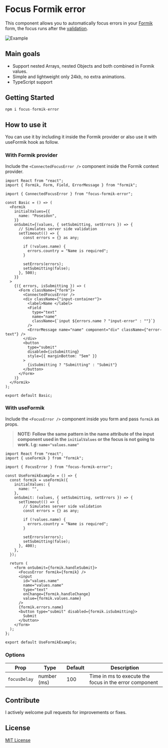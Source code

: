 # Focus Formik error

This component allows you to automatically focus errors in your [Formik](https://formik.org/docs/overview) form, the focus runs after the [validation](https://formik.org/docs/guides/validation#when-does-validation-run).

![Example](https://github.com/adrianferre/focus-formik-error/blob/main/autoFocusExample.gif?raw=true)

## Main goals

- Support nested Arrays, nested Objects and both combined in Formik values.
- Simple and lightweight only 24kb, no extra animations.
- TypeScript support

## Getting Started

```js
npm i focus-formik-error
```

## How to use it

You can use it by including it inside the Formik provider or also use it with useFormik hook as follow.

### With Formik provider

Include the `<ConnectedFocusError />` component inside the Formik context provider.

```tsx
import React from "react";
import { Formik, Form, Field, ErrorMessage } from "formik";

import { ConnectedFocusError } from "focus-formik-error";

const Basic = () => (
  <Formik
    initialValues={{
      name: "Poseidon",
    }}
    onSubmit={(values, { setSubmitting, setErrors }) => {
      // Simulates server side validation
      setTimeout(() => {
        const errors = {} as any;

        if (!values.name) {
          errors.country = "Name is required";
        }

        setErrors(errors);
        setSubmitting(false);
      }, 500);
    }}
  >
    {({ errors, isSubmitting }) => (
      <Form className={"form"}>
        <ConnectedFocusError />
        <div className={"input-container"}>
          <label>Name </label>
          <Field
            type="text"
            name="name"
            className={`input ${errors.name ? "input-error" : ""}`}
          />
          <ErrorMessage name="name" component="div" className={"error-text"} />
        </div>
        <button
          type="submit"
          disabled={isSubmitting}
          style={{ marginBottom: "5em" }}
        >
          {isSubmitting ? "Submitting" : "Submit"}
        </button>
      </Form>
    )}
  </Formik>
);

export default Basic;

```

### With useFormik

Include the `<FocusError />` component inside you form and pass `formik` as props.

> **NOTE: Follow the same pattern in the name attribute of the input component used in the `initialValues` or the focus is not going to work. I.g: `name="values.name"`**

```tsx
import React from "react";
import { useFormik } from "formik";

import { FocusError } from "focus-formik-error";

const UseFormikExample = () => {
  const formik = useFormik({
    initialValues: {
      name: "",
    },
    onSubmit: (values, { setSubmitting, setErrors }) => {
      setTimeout(() => {
        // Simulates server side validation
        const errors = {} as any;

        if (!values.name) {
          errors.country = "Name is required";
        }

        setErrors(errors);
        setSubmitting(false);
      }, 400);
    },
  });

  return (
    <form onSubmit={formik.handleSubmit}>
      <FocusError formik={formik} />
      <input
        id="values.name"
        name="values.name"
        type="text"
        onChange={formik.handleChange}
        value={formik.values.name}
      />
      {formik.errors.name}
      <button type="submit" disabled={formik.isSubmitting}>
        Submit
      </button>
    </form>
  );
};

export default UseFormikExample;
```

### Options

| Prop           | Type          | Default  | Description  |
| -------------- | ------------- | -------- | -------- |
| `focusDelay`   | number (ms)       | 100      | Time in ms to execute the focus in the error component |

## Contribute

I actively welcome pull requests for improvements or fixes.

## License

[MIT License](./LICENSE.md)

